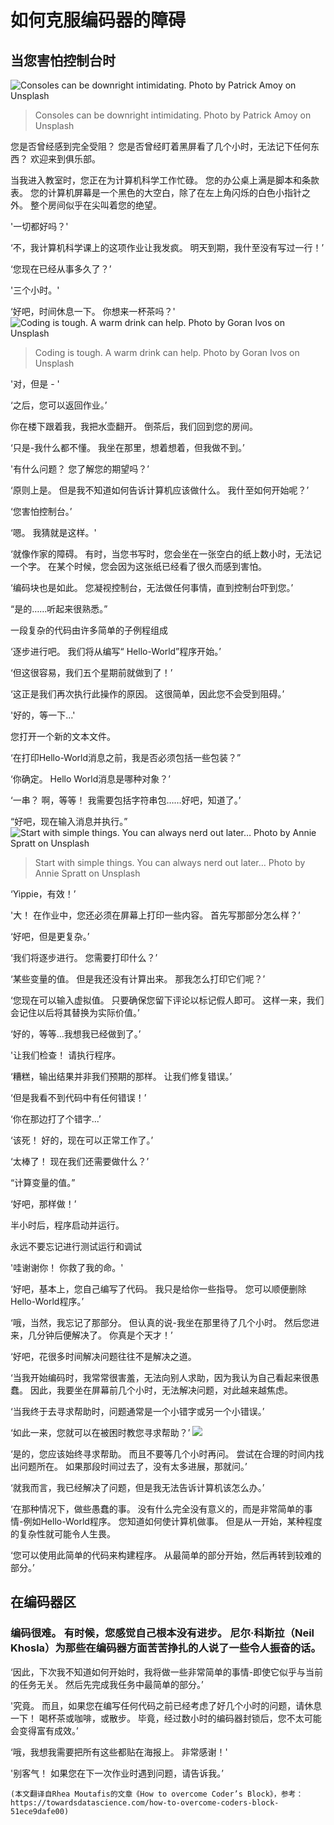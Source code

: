 # 如何克服编码器的障碍
## 当您害怕控制台时
![Consoles can be downright intimidating. Photo by Patrick Amoy on Unsplash](1!ULdTORCY_4DsNsQTezH2FA.jpeg)
> Consoles can be downright intimidating. Photo by Patrick Amoy on Unsplash


您是否曾经感到完全受阻？ 您是否曾经盯着黑屏看了几个小时，无法记下任何东西？ 欢迎来到俱乐部。

当我进入教室时，您正在为计算机科学工作忙碌。 您的办公桌上满是脚本和条款表。 您的计算机屏幕是一个黑色的大空白，除了在左上角闪烁的白色小指针之外。 整个房间似乎在尖叫着您的绝望。

'一切都好吗？'

‘不，我计算机科学课上的这项作业让我发疯。 明天到期，我什至没有写过一行！’

‘您现在已经从事多久了？’

'三个小时。'

‘好吧，时间休息一下。 你想来一杯茶吗？'
![Coding is tough. A warm drink can help. Photo by Goran Ivos on Unsplash](1!vPNFn7zIaTURY7mV9mvdvQ.jpeg)
> Coding is tough. A warm drink can help. Photo by Goran Ivos on Unsplash


'对，但是 - '

‘之后，您可以返回作业。’

你在楼下跟着我，我把水壶翻开。 倒茶后，我们回到您的房间。

‘只是-我什么都不懂。 我坐在那里，想着想着，但我做不到。’

'有什么问题？ 您了解您的期望吗？’

‘原则上是。 但是我不知道如何告诉计算机应该做什么。 我什至如何开始呢？’

‘您害怕控制台。’

‘嗯。 我猜就是这样。'

‘就像作家的障碍。 有时，当您书写时，您会坐在一张空白的纸上数小时，无法记一个字。 在某个时候，您会因为这张纸已经看了很久而感到害怕。

‘编码块也是如此。 您凝视控制台，无法做任何事情，直到控制台吓到您。’

“是的……听起来很熟悉。”

一段复杂的代码由许多简单的子例程组成

‘逐步进行吧。 我们将从编写“ Hello-World”程序开始。’

‘但这很容易，我们五个星期前就做到了！’

‘这正是我们再次执行此操作的原因。 这很简单，因此您不会受到阻碍。’

'好的，等一下…'

您打开一个新的文本文件。

‘在打印Hello-World消息之前，我是否必须包括一些包装？”

‘你确定。 Hello World消息是哪种对象？’

‘一串？ 啊，等等！ 我需要包括字符串包……好吧，知道了。’

“好吧，现在输入消息并执行。”
![Start with simple things. You can always nerd out later… Photo by Annie Spratt on Unsplash](1!Ls0DNJtzXg1KEpDnPLgHMA.jpeg)
> Start with simple things. You can always nerd out later… Photo by Annie Spratt on Unsplash


‘Yippie，有效！’

'大！ 在作业中，您还必须在屏幕上打印一些内容。 首先写那部分怎么样？’

‘好吧，但是更复杂。’

‘我们将逐步进行。 您需要打印什么？’

‘某些变量的值。 但是我还没有计算出来。 那我怎么打印它们呢？’

‘您现在可以输入虚拟值。 只要确保您留下评论以标记假人即可。 这样一来，我们会记住以后将其替换为实际价值。’

‘好的，等等...我想我已经做到了。’

'让我们检查！ 请执行程序。

‘糟糕，输出结果并非我们预期的那样。 让我们修复错误。’

‘但是我看不到代码中有任何错误！’

‘你在那边打了个错字...’

‘该死！ 好的，现在可以正常工作了。’

‘太棒了！ 现在我们还需要做什么？’

“计算变量的值。”

‘好吧，那样做！’

半小时后，程序启动并运行。

永远不要忘记进行测试运行和调试

'哇谢谢你！ 你救了我的命。'

‘好吧，基本上，您自己编写了代码。 我只是给你一些指导。 您可以顺便删除Hello-World程序。’

‘哦，当然，我忘记了那部分。 但认真的说-我坐在那里待了几个小时。 然后您进来，几分钟后便解决了。 你真是个天才！’

‘好吧，花很多时间解决问题往往不是解决之道。

‘当我开始编码时，我常常很害羞，无法向别人求助，因为我认为自己看起来很愚蠢。 因此，我要坐在屏幕前几个小时，无法解决问题，对此越来越焦虑。

‘当我终于去寻求帮助时，问题通常是一个小错字或另一个小错误。’

‘如此一来，您就可以在被困时教您寻求帮助？’
![](1!6tLel2ytpzcAdtdegvivjg.jpeg)

‘是的，您应该始终寻求帮助。 而且不要等几个小时再问。 尝试在合理的时间内找出问题所在。 如果那段时间过去了，没有太多进展，那就问。’

‘就我而言，我已经解决了问题，但是我无法告诉计算机该怎么办。’

‘在那种情况下，做些愚蠢的事。 没有什么完全没有意义的，而是非常简单的事情-例如Hello-World程序。 您知道如何使计算机做事。 但是从一开始，某种程度的复杂性就可能令人生畏。

‘您可以使用此简单的代码来构建程序。 从最简单的部分开始，然后再转到较难的部分。’
## 在编码器区
### 编码很难。 有时候，您感觉自己根本没有进步。 尼尔·科斯拉（Neil Khosla）为那些在编码器方面苦苦挣扎的人说了一些令人振奋的话。

‘因此，下次我不知道如何开始时，我将做一些非常简单的事情-即使它似乎与当前的任务无关。 然后先完成我任务中最简单的部分。’

'究竟。 而且，如果您在编写任何代码之前已经考虑了好几个小时的问题，请休息一下！ 喝杯茶或咖啡，或散步。 毕竟，经过数小时的编码器封锁后，您不太可能会变得富有成效。’

‘哦，我想我需要把所有这些都贴在海报上。 非常感谢！'

'别客气！ 如果您在下一次作业时遇到问题，请告诉我。’
```
(本文翻译自Rhea Moutafis的文章《How to overcome Coder’s Block》，参考：https://towardsdatascience.com/how-to-overcome-coders-block-51ece9dafe00)
```

